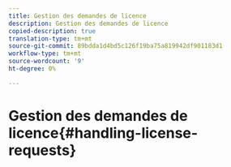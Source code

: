 ```yaml
---
title: Gestion des demandes de licence
description: Gestion des demandes de licence
copied-description: true
translation-type: tm+mt
source-git-commit: 89bdda1d4bd5c126f19ba75a819942df901183d1
workflow-type: tm+mt
source-wordcount: '9'
ht-degree: 0%

---
```



# Gestion des demandes de licence{#handling-license-requests}

